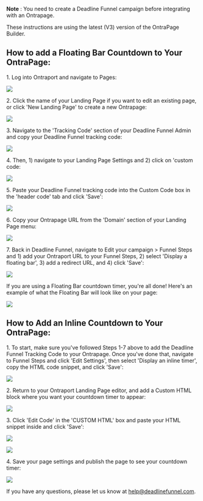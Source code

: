 **Note** : You need to create a Deadline Funnel campaign before integrating
with an Ontrapage.

These instructions are using the latest (V3) version of the OntraPage Builder.

##

## How to add a Floating Bar Countdown to Your OntraPage:

1\.  Log into Ontraport and navigate to Pages: 

![](https://d33v4339jhl8k0.cloudfront.net/docs/assets/53974d6ce4b0c76107b109d1/images/5a2049952c7d3a71c72be199/file-tIk1Gk28bq.png)


2\. Click the name of your Landing Page if you want to edit an existing page, or click 'New Landing Page' to create a new Ontrapage: 

![](https://d33v4339jhl8k0.cloudfront.net/docs/assets/53974d6ce4b0c76107b109d1/images/5b9013f00428631d7a8abd9b/file-kVQtCIeQla.png)


3\. Navigate to the 'Tracking Code' section of your Deadline Funnel Admin and copy your Deadline Funnel tracking code: 

![](https://d33v4339jhl8k0.cloudfront.net/docs/assets/53974d6ce4b0c76107b109d1/images/5c65c2862c7d3a66e32e7873/file-p3lBofFRVd.png)


4\. Then, 1) navigate to your Landing Page Settings and 2) click on 'custom code: 

![](https://d33v4339jhl8k0.cloudfront.net/docs/assets/53974d6ce4b0c76107b109d1/images/5b9014eb2c7d3a03f89e7d00/file-H0CIEmQsT2.png)


5\. Paste your Deadline Funnel tracking code into the Custom Code box in the 'header code' tab and click 'Save': 

![](https://d33v4339jhl8k0.cloudfront.net/docs/assets/53974d6ce4b0c76107b109d1/images/5b9015610428631d7a8abdb8/file-1Ch2yiFiQk.png)


6\. Copy your Ontrapage URL from the 'Domain' section of your Landing Page menu: 

![](https://d33v4339jhl8k0.cloudfront.net/docs/assets/53974d6ce4b0c76107b109d1/images/5b9017922c7d3a03f89e7d1f/file-aHkRQRTSKG.png)


7\. Back in Deadline Funnel, navigate to Edit your campaign > Funnel Steps and 1) add your Ontraport URL to your Funnel Steps, 2) select 'Display a floating bar', 3) add a redirect URL, and 4) click 'Save': 

![](https://d33v4339jhl8k0.cloudfront.net/docs/assets/53974d6ce4b0c76107b109d1/images/5c783c362c7d3a0cb932155e/file-JDPyIgnWsG.png)

 If you are using a Floating Bar countdown timer, you're all done! Here's an
example of what the Floating Bar will look like on your page:

![](https://d33v4339jhl8k0.cloudfront.net/docs/assets/53974d6ce4b0c76107b109d1/images/5c65c0a12c7d3a66e32e783a/file-r2622Bfum3.png)

## How to Add an Inline Countdown to Your OntraPage:

1\. To start, make sure you've followed Steps 1-7 above to add the Deadline Funnel Tracking Code to your Ontrapage. Once you've done that, navigate to Funnel Steps and click 'Edit Settings', then select 'Display an inline timer', copy the HTML code snippet, and click 'Save': 

![](https://d33v4339jhl8k0.cloudfront.net/docs/assets/53974d6ce4b0c76107b109d1/images/5c783cd22c7d3a0cb9321570/file-hMgAYWDhqC.png)


2\. Return to your Ontraport Landing Page editor, and add a Custom HTML block where you want your countdown timer to appear: 

![](https://d33v4339jhl8k0.cloudfront.net/docs/assets/53974d6ce4b0c76107b109d1/images/5b901c230428631d7a8abe18/file-0DZJjqxpfr.png)


3\. Click 'Edit Code' in the 'CUSTOM HTML' box and paste your HTML snippet inside and click 'Save': 

![](https://d33v4339jhl8k0.cloudfront.net/docs/assets/53974d6ce4b0c76107b109d1/images/5b901c5b0428631d7a8abe21/file-9rmpv5RqSa.png)

![](https://d33v4339jhl8k0.cloudfront.net/docs/assets/53974d6ce4b0c76107b109d1/images/5b901d820428631d7a8abe32/file-nfCB5O5EC4.png)


4\. Save your page settings and publish the page to see your countdown timer: 

![](https://d33v4339jhl8k0.cloudfront.net/docs/assets/53974d6ce4b0c76107b109d1/images/5b901d582c7d3a03f89e7d72/file-X1gBW1GpBU.png)

If you have any questions, please let us know at
[help@deadlinefunnel.com](mailto:mailto:help@deadlinefunnel.com).

